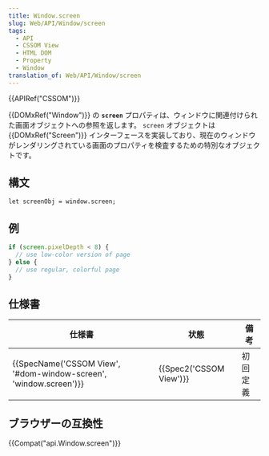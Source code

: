 ```yaml
---
title: Window.screen
slug: Web/API/Window/screen
tags:
  - API
  - CSSOM View
  - HTML DOM
  - Property
  - Window
translation_of: Web/API/Window/screen
---
```

{{APIRef("CSSOM")}}

{{DOMxRef("Window")}} の **`screen`** プロパティは、ウィンドウに関連付けられた画面オブジェクトへの参照を返します。 `screen` オブジェクトは {{DOMxRef("Screen")}} インターフェースを実装しており、現在のウィンドウがレンダリングされている画面のプロパティを検査するための特別なオブジェクトです。

## 構文

    let screenObj = window.screen;

## 例

```js
if (screen.pixelDepth < 8) {
  // use low-color version of page
} else {
  // use regular, colorful page
}
```

## 仕様書

| 仕様書                                                                                   | 状態                             | 備考     |
| ---------------------------------------------------------------------------------------- | -------------------------------- | -------- |
| {{SpecName('CSSOM View', '#dom-window-screen', 'window.screen')}} | {{Spec2('CSSOM View')}} | 初回定義 |

## ブラウザーの互換性

{{Compat("api.Window.screen")}}
